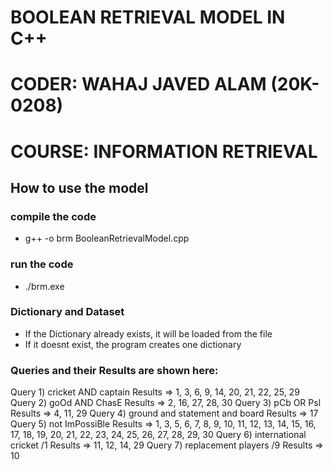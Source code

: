# BOOLEAN RETRIEVAL MODEL IN C++
# CODER: WAHAJ JAVED ALAM (20K-0208)
# COURSE: INFORMATION RETRIEVAL

## How to use the model
### compile the code
- g++ -o brm BooleanRetrievalModel.cpp
### run the code
- ./brm.exe
### Dictionary and Dataset
- If the Dictionary already exists, it will be loaded from the file
- If it doesnt exist, the program creates one dictionary

### Queries and their Results are shown here:
Query 1) cricket AND captain
Results => 1, 3, 6, 9, 14, 20, 21, 22, 25, 29
Query 2) goOd AND ChasE
Results => 2, 16, 27, 28, 30
Query 3) pCb OR Psl
Results => 4, 11, 29
Query 4) ground and statement and board
Results => 17  
Query 5) not ImPossiBle
Results => 1, 3, 5, 6, 7, 8, 9, 10, 11, 12, 13, 14, 15, 16, 17, 18, 19, 20, 21, 22, 23, 24, 25, 26, 27, 28, 29, 30
Query 6) international cricket /1
Results => 11, 12, 14, 29
Query 7)  replacement players /9
Results => 10
